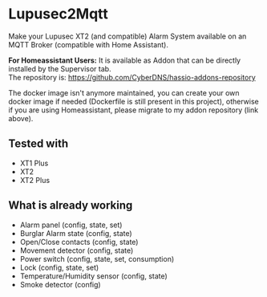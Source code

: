 # Lupusec2Mqtt

Make your Lupusec XT2 (and compatible) Alarm System available on an MQTT Broker (compatible with Home Assistant).

**For Homeassistant Users:** It is available as Addon that can be directly installed by the Supervisor tab.  
The repository is: https://github.com/CyberDNS/hassio-addons-repository

The docker image isn't anymore maintained, you can create your own docker image if needed (Dockerfile is still present in this project), otherwise if you are using Homeassistant, please migrate to my addon repository (link above).

## Tested with
- XT1 Plus
- XT2
- XT2 Plus

## What is already working

- Alarm panel (config, state, set)
- Burglar Alarm state (config, state)
- Open/Close contacts (config, state)
- Movement detector (config, state)
- Power switch (config, state, set, consumption)
- Lock (config, state, set)
- Temperature/Humidity sensor (config, state)
- Smoke detector (config)
